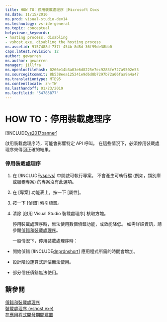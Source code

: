 ```yaml
---
title: HOW TO：停用裝載處理序 |Microsoft Docs
ms.date: 11/15/2016
ms.prod: visual-studio-dev14
ms.technology: vs-ide-general
ms.topic: conceptual
helpviewer_keywords:
- hosting process, disabling
- vshost.exe, disabling the hosting process
ms.assetid: 9157488d-737f-454b-8d8d-36f99de38bb0
caps.latest.revision: 12
author: gewarren
ms.author: gewarren
manager: jillfra
ms.openlocfilehash: 0266e14b3a03e6d8225e7ec9283fe727a9502e53
ms.sourcegitcommit: 8b538eea125241e9d6d8b7297b72a66faa9a4a47
ms.translationtype: MTE95
ms.contentlocale: zh-TW
ms.lasthandoff: 01/23/2019
ms.locfileid: "54785877"
---
```

# <a name="how-to-disable-the-hosting-process"></a>HOW TO：停用裝載處理序
[!INCLUDE[vs2017banner](../includes/vs2017banner.md)]

啟用裝載處理序時，可能會影響特定 API 呼叫。 在這些情況下，必須停用裝載處理序來傳回正確的結果。  
  
### <a name="to-disable-the-hosting-process"></a>停用裝載處理序  
  
1. 在 [!INCLUDE[vsprvs](../includes/vsprvs-md.md)] 中開啟可執行專案。 不會產生可執行檔 (例如，類別庫或服務專案) 的專案沒有此選項。  
  
2. 在 [專案] 功能表上，按一下 [屬性]。  
  
3. 按一下 [偵錯] 索引標籤。  
  
4. 清除 [啟用 Visual Studio 裝載處理序] 核取方塊。  
  
   停用裝載處理序時，無法使用數個偵錯功能，或效能降低。 如需詳細資訊，請參閱[偵錯和裝載處理序](../debugger/debugging-and-the-hosting-process.md)。  
  
   一般情況下，停用裝載處理序時：  
  
-   開始偵錯 [!INCLUDE[dnprdnshort](../includes/dnprdnshort-md.md)] 應用程式所需的時間會增加。  
  
-   設計階段運算式評估無法使用。  
  
-   部分信任偵錯無法使用。  
  
## <a name="see-also"></a>請參閱  
 [偵錯和裝載處理序](../debugger/debugging-and-the-hosting-process.md)   
 [裝載處理序 (vshost.exe)](../ide/hosting-process-vshost-exe.md)   
 [在應用程式開發期間建置](http://msdn.microsoft.com/c9497d62-3b7b-4449-88e8-cf27acc9efe6)
